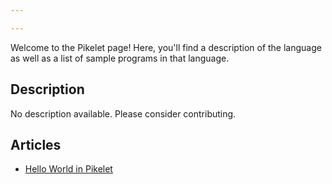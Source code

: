 ```yaml
---

---
```


Welcome to the Pikelet page! Here, you'll find a description of the language as well as a list of sample programs in that language.

## Description

No description available. Please consider contributing.

## Articles

- [Hello World in Pikelet](https://sampleprograms.io/projects/hello-world/pikelet)